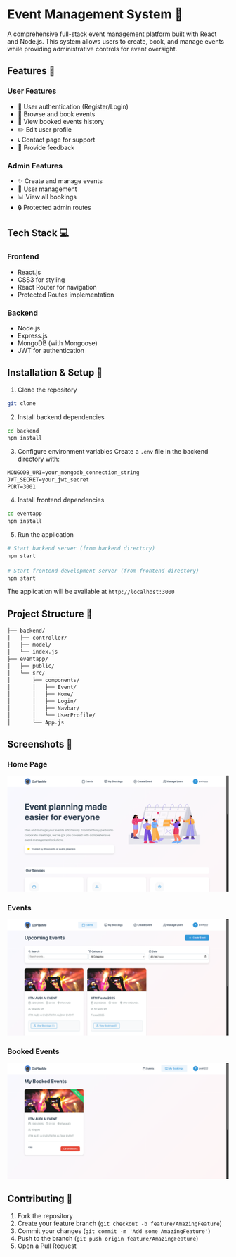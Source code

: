 # Event Management System 🎉

A comprehensive full-stack event management platform built with React and Node.js. This system allows users to create, book, and manage events while providing administrative controls for event oversight.


## Features 🌟

### User Features
- 👤 User authentication (Register/Login)
- 📅 Browse and book events
- 🎫 View booked events history
- ✏️ Edit user profile
- 📞 Contact page for support
- 📝 Provide feedback

### Admin Features
- ✨ Create and manage events
- 👥 User management
- 📊 View all bookings
- 🔒 Protected admin routes

## Tech Stack 💻

### Frontend
- React.js
- CSS3 for styling
- React Router for navigation
- Protected Routes implementation

### Backend
- Node.js
- Express.js
- MongoDB (with Mongoose)
- JWT for authentication

## Installation & Setup 🚀

1. Clone the repository
```bash
git clone 
```

2. Install backend dependencies
```bash
cd backend
npm install
```

3. Configure environment variables
Create a `.env` file in the backend directory with:
```env
MONGODB_URI=your_mongodb_connection_string
JWT_SECRET=your_jwt_secret
PORT=3001
```

4. Install frontend dependencies
```bash
cd eventapp
npm install
```

5. Run the application
```bash
# Start backend server (from backend directory)
npm start

# Start frontend development server (from frontend directory)
npm start
```

The application will be available at `http://localhost:3000`

## Project Structure 📁

```
├── backend/
│   ├── controller/
│   ├── model/
│   └── index.js
├── eventapp/
│   ├── public/
│   └── src/
│       ├── components/
│       │   ├── Event/
│       │   ├── Home/
│       │   ├── Login/
│       │   ├── Navbar/
│       │   └── UserProfile/
│       └── App.js
```

## Screenshots 📸

### Home Page
![Homepage](readme-assets/Home.png)

### Events
![Homepage](readme-assets/Events.png)

### Booked Events
![Homepage](readme-assets/Booked_Events.png)

## Contributing 🤝

1. Fork the repository
2. Create your feature branch (`git checkout -b feature/AmazingFeature`)
3. Commit your changes (`git commit -m 'Add some AmazingFeature'`)
4. Push to the branch (`git push origin feature/AmazingFeature`)
5. Open a Pull Request
